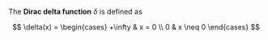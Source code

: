 The **Dirac delta function** $\delta$ is defined as

$$
\delta(x) = \begin{cases} +\infty & x = 0 \\ 0 & x \neq 0 \end{cases}
$$